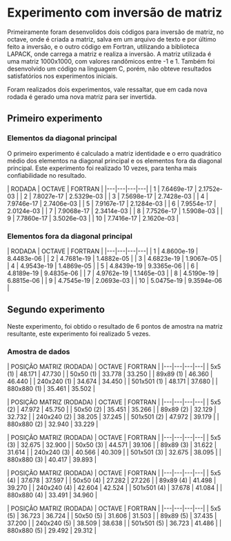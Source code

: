 # Experimento com inversão de matriz

Primeiramente foram desenvolidos dois códigos para inversão de matriz, no octave, onde é criada a matriz, salva em um arquivo de texto e por último feito a inversão, e o outro código em Fortran, utilizando a biblioteca LAPACK, onde carrega a matriz e realiza a inversão. A matriz utilizada é uma matriz 1000x1000, com valores randômicos entre -1 e 1. Também foi desenvolvido um código na linguagem C, porém, não obteve resultados satisfatórios nos experimentos iniciais.
																																																
Foram realizados dois experimentos, vale ressaltar, que em cada nova rodada é gerado uma nova matriz para ser invertida. 

## Primeiro experimento

### Elementos da diagonal principal

O primeiro experimento é calculado a matriz identidade e o erro quadrático médio dos elementos na diagonal principal e os elementos fora da diagonal principal. Este experimento foi realizado 10 vezes, para tenha mais confiabilidade no resultado.

| RODADA | OCTAVE | FORTRAN |
|---|---|---|---|
| 1  | 7.6469e-17 | 2.1752e-03  | 
| 2  | 7.8027e-17 | 2.5329e-03  | 
| 3  | 7.5698e-17 | 2.7428e-03  |
| 4  | 7.9746e-17 | 2.7406e-03  |
| 5  | 7.9167e-17 | 2.1284e-03  |
| 6  | 7.9554e-17 | 2.0124e-03  |
| 7  | 7.9068e-17 | 2.3414e-03  |
| 8  | 7.7526e-17 | 1.5908e-03  |
| 9  | 7.7860e-17 | 3.5026e-03  |
| 10  | 7.7416e-17 | 2.1620e-03  |

### Elementos fora da diagonal principal

| RODADA | OCTAVE | FORTRAN |
|---|---|---|---|
| 1  | 4.8600e-19  | 8.4483e-06  | 
| 2  | 4.7681e-19  | 1.4882e-05  | 
| 3  | 4.6823e-19  | 1.9067e-05  | 
| 4  | 4.9543e-19  | 1.4869e-05  | 
| 5  | 4.8439e-19  | 9.3365e-06  |
| 6  | 4.8189e-19  | 9.4835e-06  |
| 7  | 4.9762e-19  | 1.1465e-03  |
| 8  | 4.5190e-19  | 6.8815e-06  |
| 9  | 4.7545e-19  | 2.0693e-03  |
| 10  | 5.0475e-19 | 9.3594e-06  |

## Segundo experimento

Neste experimento, foi obtido o resultado de 6 pontos de amostra na matriz resultante, este experimento foi realizado 5 vezes.

### Amostra de dados
| POSIÇÃO MATRIZ (RODADA) | OCTAVE | FORTRAN |
|---|---|---|---|
| 5x5 (1)  | 48.171  | 47.730  | 
| 50x50 (1)  | 33.778  | 33.250  | 
| 89x89 (1)  | 46.360  | 46.440  | 
| 240x240 (1)  | 34.674  | 34.450  | 
| 501x501 (1) | 48.171  | 37.680  | 
| 880x880 (1)  | 35.461  | 35.502  | 

| POSIÇÃO MATRIZ (RODADA) | OCTAVE | FORTRAN |
|---|---|---|---|
| 5x5 (2)  | 47.972  | 45.750  | 
| 50x50 (2)  | 35.451  | 35.266  | 
| 89x89 (2)  | 32.129  | 32.732 | 
| 240x240 (2)  | 38.205  | 37.245  | 
| 501x501 (2) | 47.972  | 39.179 | 
| 880x880 (2)  | 32.940  | 33.229  | 

| POSIÇÃO MATRIZ (RODADA) | OCTAVE | FORTRAN |
|---|---|---|---|
| 5x5 (3)  | 32.675 | 32.900  | 
| 50x50 (3)  | 44.571  | 39.106  | 
| 89x89 (3)  | 31.622  | 31.614 | 
| 240x240 (3)  | 40.566  | 40.309  | 
| 501x501 (3) | 32.675  | 38.095 | 
| 880x880 (3)  | 40.417  | 39.893  | 

| POSIÇÃO MATRIZ (RODADA) | OCTAVE | FORTRAN |
|---|---|---|---|
| 5x5 (4)  | 37.678 | 37.597  | 
| 50x50 (4)  | 27.282  | 27.226  | 
| 89x89 (4)  | 41.498  | 39.270 | 
| 240x240 (4)  | 42.604  | 42.524  | 
| 501x501 (4) | 37.678  | 41.084 | 
| 880x880 (4)  | 33.491  | 34.960  | 

| POSIÇÃO MATRIZ (RODADA) | OCTAVE | FORTRAN |
|---|---|---|---|
| 5x5 (5)  | 36.723 | 36.724  | 
| 50x50 (5)  | 31.606  | 31.503  | 
| 89x89 (5)  | 37.435  | 37.200 | 
| 240x240 (5)  | 38.509  | 38.638  | 
| 501x501 (5) | 36.723  | 41.486 | 
| 880x880 (5)  | 29.492  | 29.312  | 
